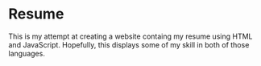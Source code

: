 # Resume
This is my attempt at creating a website containg my resume using HTML and JavaScript. 
Hopefully, this displays some of my skill in both of those languages.

